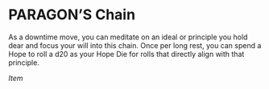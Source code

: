 # PARAGON’S Chain

As a downtime move, you can meditate on an ideal or principle you hold dear and focus your will into this chain. Once per long rest, you can spend a Hope to roll a d20 as your Hope Die for rolls that directly align with that principle.

*Item*
